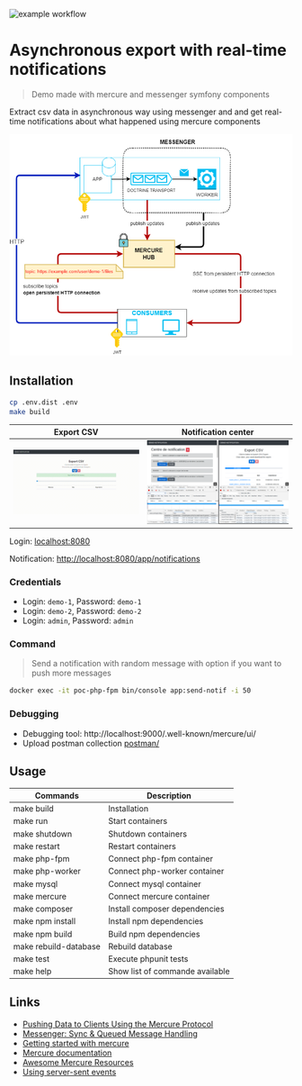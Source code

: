 ![example workflow](https://github.com/sfinx13/poc-mercure-messenger/actions/workflows/ci.yaml/badge.svg)

# Asynchronous export with real-time notifications
> Demo made with mercure and messenger symfony components

Extract csv data in asynchronous way using messenger and and get real-time notifications about what happened using mercure components

![Architecture schema](doc/demo_mercure_messenger_schema.png)


## Installation

```bash
cp .env.dist .env
make build
```

Export CSV             |  Notification center
:-------------------------:|:-------------------------:
![Live extraction data](doc/demo_mercure_messenger.gif)  |  ![Notification center](doc/demo_mercure.png)


Login: [localhost:8080](http://localhost:8080)

Notification: [http://localhost:8080/app/notifications](http://localhost:8080/app/notifications)

### Credentials
  * Login: `demo-1`, Password: `demo-1`
  * Login: `demo-2`, Password: `demo-2`
  * Login: `admin`, Password: `admin`

### Command
> Send a notification with random message with option if you want to push more messages

```bash
docker exec -it poc-php-fpm bin/console app:send-notif -i 50
```

### Debugging
* Debugging tool: http://localhost:9000/.well-known/mercure/ui/
* Upload postman collection [postman/](postman/)  

## Usage

|Commands |Description  |
|---------|-------------|
|make build| Installation |
|make run| Start containers |
|make shutdown| Shutdown containers |
|make restart| Restart containers |
|make php-fpm| Connect php-fpm container |
|make php-worker| Connect php-worker container  |
|make mysql| Connect mysql container |
|make mercure| Connect mercure container |
|make composer| Install composer dependencies |
|make npm install| Install npm dependencies |
|make npm build| Build npm dependencies |
|make rebuild-database| Rebuild database |
|make test| Execute phpunit tests |
|make help | Show list of commande available


## Links
* [Pushing Data to Clients Using the Mercure Protocol](https://symfony.com/doc/current/mercure.html)
* [Messenger: Sync & Queued Message Handling](https://symfony.com/doc/current/messenger.html)
* [Getting started with mercure](https://mercure.rocks/docs/getting-started)
* [Mercure documentation](https://mercure.rocks/docs)
* [Awesome Mercure Resources](https://mercure.rocks/docs/ecosystem/awesome)
* [Using server-sent events](https://developer.mozilla.org/en-US/docs/Web/API/Server-sent_events/Using_server-sent_events)
